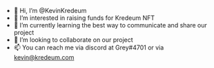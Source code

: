 - 👋 Hi, I’m @KevinKredeum
- 👀 I’m interested in raising funds for Kredeum NFT
- 🌱 I’m currently learning the best way to communicate and share our project 
- 💞️ I’m looking to collaborate on our project 
- 📫 You can reach me via discord at Grey#4701 or via kevin@kredeum.com

<!---
KevinKredeum/KevinKredeum is a ✨ special ✨ repository because its `README.md` (this file) appears on your GitHub profile.
You can click the Preview link to take a look at your changes.
--->
